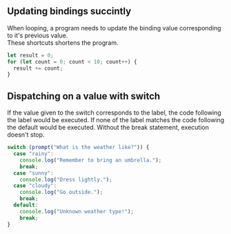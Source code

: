 ## Updating bindings succintly

When looping, a program needs to update the binding value corresponding to it's previous value.  
These shortcuts shortens the program.

```javascript
let result = 0;
for (let count = 0; count < 10; count++) {
  result += count;
}
```

## Dispatching on a value with switch

If the value given to the switch corresponds to the label, the code following the label would be executed. If none of the label matches the code following the default would be executed. Without the break statement, execution doesn't stop.

```javascript
switch (prompt("What is the weather like?")) {
  case "rainy":
    console.log("Remember to bring an umbrella.");
    break;
  case "sunny":
    console.log("Dress lightly.");
  case "cloudy":
    console.log("Go outside.");
    break;
  default:
    console.log("Unknown weather type!");
    break;
}
```

